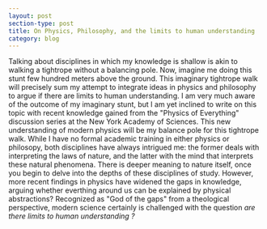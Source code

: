 ```yaml
---
layout: post
section-type: post
title: On Physics, Philosophy, and the limits to human understanding
category: blog
---
```


<p> Talking about disciplines in which my knowledge is shallow is akin to walking a tightrope without a balancing pole. Now, imagine me doing this stunt few hundred meters above the ground. This imaginary tightrope walk will precisely sum my attempt to integrate ideas in physics and philosophy to argue if there are limits to human understanding. I am very much aware of the outcome of my imaginary stunt, but I am yet inclined to write on this topic with recent knowledge gained from the &quot;Physics of Everything&quot; discussion series at the New York Academy of Sciences. This new understanding of modern physics will be my balance pole for this tightrope walk. While I have no formal academic training in either physics or philosopy, both disciplines have always intrigued me: the former deals with interpreting the laws of nature, and the latter with the mind that interprets these natural phenomena. There is deeper meaning to nature itself, once you begin to delve into the depths of these disciplines of study. However, more recent findings in physics have widened the gaps in knowledge, arguing whether everthing around us can be explained by physical abstractions? Recognized as "God of the gaps" from a theological perspective, modern science certainly is challenged with the question <i> are there limits to human understanding ? </i> </p>
